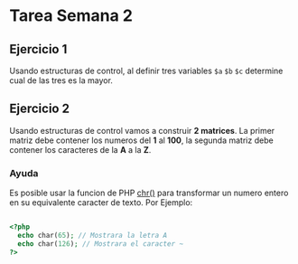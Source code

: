# Tarea Semana 2

## Ejercicio 1

Usando estructuras de control, al definir tres variables `$a` `$b` `$c` determine cual de las tres es la mayor.


## Ejercicio 2

Usando estructuras de control vamos a construir **2 matrices**. La primer matriz debe contener los numeros del **1** al **100**, la segunda matriz debe contener los caracteres de la **A** a la **Z**.

### Ayuda
Es posible usar la funcion de PHP [chr()](http://co.php.net/manual/en/function.chr.php) para transformar un numero entero en su equivalente caracter de texto. Por Ejemplo:

```php

<?php
  echo char(65); // Mostrara la letra A
  echo char(126); // Mostrara el caracter ~
?>

```
